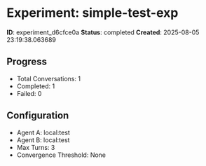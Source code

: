 # Experiment: simple-test-exp

**ID**: experiment_d6cfce0a
**Status**: completed
**Created**: 2025-08-05 23:19:38.063689

## Progress

- Total Conversations: 1
- Completed: 1
- Failed: 0

## Configuration

- Agent A: local:test
- Agent B: local:test
- Max Turns: 3
- Convergence Threshold: None
